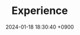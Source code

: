---
layout  : category
title   : Experience
summary : 
date    : 2024-01-18 18:30:40 +0900
updated : 2024-01-18 20:55:09 +0900
tag     : experience
toc     : true
public  : true
parent  : [[/index]]
latex   : false
---